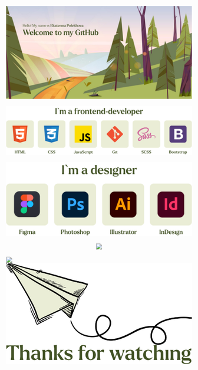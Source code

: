 <div id="header" align="center">
  <img src="main.svg"/>
</div>
<br>
<div id="frontend" align="center">
  <img src="frontend.svg"/>
</div>
<br>
<div id="designer" align="center">
  <img src="designer.svg"/>
</div>
<br>
<div id="artist" align="center">
  <img src="artist.svg"/>
</div>
<br>
<div id="tg" align="center">
  <img src="tg.svg" align="left"/>
  <img src="tg-img.svg" align="right"/>
</div>
<br>
<div id="frontend" align="center">
  <img src="ty.svg"/>
</div>

